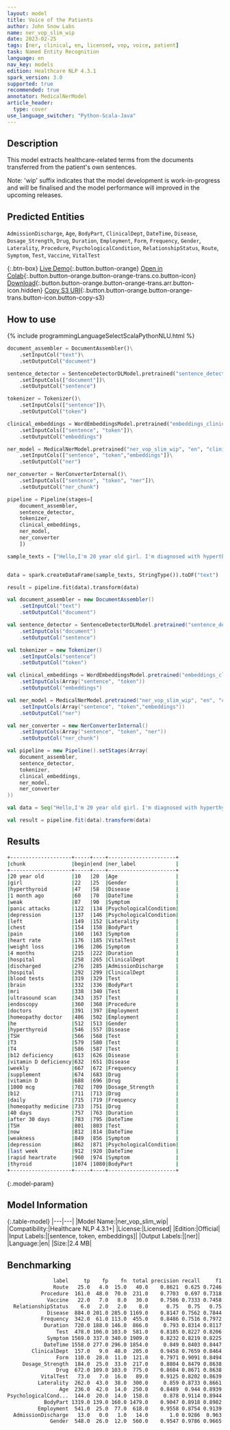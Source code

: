 ```yaml
---
layout: model
title: Voice of the Patients
author: John Snow Labs
name: ner_vop_slim_wip
date: 2023-02-25
tags: [ner, clinical, en, licensed, vop, voice, patient]
task: Named Entity Recognition
language: en
nav_key: models
edition: Healthcare NLP 4.3.1
spark_version: 3.0
supported: true
recommended: true
annotator: MedicalNerModel
article_header:
  type: cover
use_language_switcher: "Python-Scala-Java"
---
```


## Description

This model extracts healthcare-related terms from the documents transferred from the patient's own sentences.

Note: 'wip' suffix indicates that the model development is work-in-progress and will be finalised and the model performance will improved in the upcoming releases.

## Predicted Entities

`AdmissionDischarge`, `Age`, `BodyPart`, `ClinicalDept`, `DateTime`, `Disease`, `Dosage_Strength`, `Drug`, `Duration`, `Employment`, `Form`, `Frequency`, `Gender`, `Laterality`, `Procedure`, `PsychologicalCondition`, `RelationshipStatus`, `Route`, `Symptom`, `Test`, `Vaccine`, `VitalTest`

{:.btn-box}
[Live Demo](https://demo.johnsnowlabs.com/healthcare/VOICE_OF_THE_PATIENTS/){:.button.button-orange}
[Open in Colab](https://colab.research.google.com/github/JohnSnowLabs/spark-nlp-workshop/blob/master/tutorials/streamlit_notebooks/healthcare/VOICE_OF_THE_PATIENTS.ipynb){:.button.button-orange.button-orange-trans.co.button-icon}
[Download](https://s3.amazonaws.com/auxdata.johnsnowlabs.com/clinical/models/ner_vop_slim_wip_en_4.3.1_3.0_1677342424243.zip){:.button.button-orange.button-orange-trans.arr.button-icon.hidden}
[Copy S3 URI](s3://auxdata.johnsnowlabs.com/clinical/models/ner_vop_slim_wip_en_4.3.1_3.0_1677342424243.zip){:.button.button-orange.button-orange-trans.button-icon.button-copy-s3}

## How to use



<div class="tabs-box" markdown="1">
{% include programmingLanguageSelectScalaPythonNLU.html %}

```python
document_assembler = DocumentAssembler()\
    .setInputCol("text")\
    .setOutputCol("document")

sentence_detector = SentenceDetectorDLModel.pretrained("sentence_detector_dl", "en")\
    .setInputCols(["document"])\
    .setOutputCol("sentence")

tokenizer = Tokenizer()\
    .setInputCols(["sentence"])\
    .setOutputCol("token")

clinical_embeddings = WordEmbeddingsModel.pretrained("embeddings_clinical", "en", "clinical/models")\
    .setInputCols(["sentence", "token"])\
    .setOutputCol("embeddings")

ner_model = MedicalNerModel.pretrained("ner_vop_slim_wip", "en", "clinical/models")\
    .setInputCols(["sentence", "token","embeddings"])\
    .setOutputCol("ner")

ner_converter = NerConverterInternal()\
    .setInputCols(["sentence", "token", "ner"])\
    .setOutputCol("ner_chunk")

pipeline = Pipeline(stages=[
    document_assembler, 
    sentence_detector,
    tokenizer,
    clinical_embeddings,
    ner_model,
    ner_converter   
    ])

sample_texts = ["Hello,I'm 20 year old girl. I'm diagnosed with hyperthyroid 1 month ago. I was feeling weak, light headed,poor digestion, panic attacks, depression, left chest pain, increased heart rate, rapidly weight loss,  from 4 months. Because of this, I stayed in the hospital and just discharged from hospital. I had many other blood tests, brain mri, ultrasound scan, endoscopy because of some dumb doctors bcs they were not able to diagnose actual problem. Finally I got an appointment with a homeopathy doctor finally he find that i was suffering from hyperthyroid and my TSH was 0.15 T3 and T4 is normal . Also i have b12 deficiency and vitamin D deficiency so I'm taking weekly supplement of vitamin D and 1000 mcg b12 daily. I'm taking homeopathy medicine for 40 days and took 2nd test after 30 days. My TSH is 0.5 now. I feel a little bit relief from weakness and depression but I'm facing with 2 new problem from last week that is breathtaking problem and very rapid heartrate. I just want to know if i should start allopathy medicine or homeopathy is okay? Bcs i heard that thyroid take time to start recover. So please let me know if both of medicines take same time. Because some of my friends advising me to start allopathy and never take a chance as i can develop some serious problems.Sorry for my poor english😐Thank you."]


data = spark.createDataFrame(sample_texts, StringType()).toDF("text")

result = pipeline.fit(data).transform(data)
```
```scala
val document_assembler = new DocumentAssembler()
    .setInputCol("text")
    .setOutputCol("document")

val sentence_detector = SentenceDetectorDLModel.pretrained("sentence_detector_dl", "en")
    .setInputCols("document")
    .setOutputCol("sentence")

val tokenizer = new Tokenizer()
    .setInputCols("sentence")
    .setOutputCol("token")

val clinical_embeddings = WordEmbeddingsModel.pretrained("embeddings_clinical", "en", "clinical/models")
    .setInputCols(Array("sentence", "token"))
    .setOutputCol("embeddings")

val ner_model = MedicalNerModel.pretrained("ner_vop_slim_wip", "en", "clinical/models")
    .setInputCols(Array("sentence", "token","embeddings"))
    .setOutputCol("ner")

val ner_converter = new NerConverterInternal()
    .setInputCols(Array("sentence", "token", "ner"))
    .setOutputCol("ner_chunk")

val pipeline = new Pipeline().setStages(Array(
    document_assembler, 
    sentence_detector,
    tokenizer,
    clinical_embeddings,
    ner_model,
    ner_converter   
))

val data = Seq("Hello,I'm 20 year old girl. I'm diagnosed with hyperthyroid 1 month ago. I was feeling weak, light headed,poor digestion, panic attacks, depression, left chest pain, increased heart rate, rapidly weight loss,  from 4 months. Because of this, I stayed in the hospital and just discharged from hospital. I had many other blood tests, brain mri, ultrasound scan, endoscopy because of some dumb doctors bcs they were not able to diagnose actual problem. Finally I got an appointment with a homeopathy doctor finally he find that i was suffering from hyperthyroid and my TSH was 0.15 T3 and T4 is normal . Also i have b12 deficiency and vitamin D deficiency so I'm taking weekly supplement of vitamin D and 1000 mcg b12 daily. I'm taking homeopathy medicine for 40 days and took 2nd test after 30 days. My TSH is 0.5 now. I feel a little bit relief from weakness and depression but I'm facing with 2 new problem from last week that is breathtaking problem and very rapid heartrate. I just want to know if i should start allopathy medicine or homeopathy is okay? Bcs i heard that thyroid take time to start recover. So please let me know if both of medicines take same time. Because some of my friends advising me to start allopathy and never take a chance as i can develop some serious problems.Sorry for my poor english😐Thank you.").toDS.toDF("text")

val result = pipeline.fit(data).transform(data)
```
</div>

## Results

```bash
+--------------------+-----+----+----------------------+
|chunk               |begin|end |ner_label             |
+--------------------+-----+----+----------------------+
|20 year old         |10   |20  |Age                   |
|girl                |22   |25  |Gender                |
|hyperthyroid        |47   |58  |Disease               |
|1 month ago         |60   |70  |DateTime              |
|weak                |87   |90  |Symptom               |
|panic attacks       |122  |134 |PsychologicalCondition|
|depression          |137  |146 |PsychologicalCondition|
|left                |149  |152 |Laterality            |
|chest               |154  |158 |BodyPart              |
|pain                |160  |163 |Symptom               |
|heart rate          |176  |185 |VitalTest             |
|weight loss         |196  |206 |Symptom               |
|4 months            |215  |222 |Duration              |
|hospital            |258  |265 |ClinicalDept          |
|discharged          |276  |285 |AdmissionDischarge    |
|hospital            |292  |299 |ClinicalDept          |
|blood tests         |319  |329 |Test                  |
|brain               |332  |336 |BodyPart              |
|mri                 |338  |340 |Test                  |
|ultrasound scan     |343  |357 |Test                  |
|endoscopy           |360  |368 |Procedure             |
|doctors             |391  |397 |Employment            |
|homeopathy doctor   |486  |502 |Employment            |
|he                  |512  |513 |Gender                |
|hyperthyroid        |546  |557 |Disease               |
|TSH                 |566  |568 |Test                  |
|T3                  |579  |580 |Test                  |
|T4                  |586  |587 |Test                  |
|b12 deficiency      |613  |626 |Disease               |
|vitamin D deficiency|632  |651 |Disease               |
|weekly              |667  |672 |Frequency             |
|supplement          |674  |683 |Drug                  |
|vitamin D           |688  |696 |Drug                  |
|1000 mcg            |702  |709 |Dosage_Strength       |
|b12                 |711  |713 |Drug                  |
|daily               |715  |719 |Frequency             |
|homeopathy medicine |733  |751 |Drug                  |
|40 days             |757  |763 |Duration              |
|after 30 days       |783  |795 |DateTime              |
|TSH                 |801  |803 |Test                  |
|now                 |812  |814 |DateTime              |
|weakness            |849  |856 |Symptom               |
|depression          |862  |871 |PsychologicalCondition|
|last week           |912  |920 |DateTime              |
|rapid heartrate     |960  |974 |Symptom               |
|thyroid             |1074 |1080|BodyPart              |
+--------------------+-----+----+----------------------+
```

{:.model-param}
## Model Information

{:.table-model}
|---|---|
|Model Name:|ner_vop_slim_wip|
|Compatibility:|Healthcare NLP 4.3.1+|
|License:|Licensed|
|Edition:|Official|
|Input Labels:|[sentence, token, embeddings]|
|Output Labels:|[ner]|
|Language:|en|
|Size:|2.4 MB|

## Benchmarking

```bash
               label     tp    fp    fn  total precision recall     f1
               Route   25.0   4.0  15.0   40.0    0.8621  0.625 0.7246
           Procedure  161.0  48.0  70.0  231.0    0.7703  0.697 0.7318
             Vaccine   22.0   7.0   8.0   30.0    0.7586 0.7333 0.7458
  RelationshipStatus    6.0   2.0   2.0    8.0      0.75   0.75   0.75
             Disease  884.0 201.0 285.0 1169.0    0.8147 0.7562 0.7844
           Frequency  342.0  61.0 113.0  455.0    0.8486 0.7516 0.7972
            Duration  720.0 188.0 146.0  866.0     0.793 0.8314 0.8117
                Test  478.0 106.0 103.0  581.0    0.8185 0.8227 0.8206
             Symptom 1569.0 337.0 340.0 1909.0    0.8232 0.8219 0.8225
            DateTime 1558.0 277.0 296.0 1854.0     0.849 0.8403 0.8447
        ClinicalDept  157.0   9.0  48.0  205.0    0.9458 0.7659 0.8464
                Form  110.0  28.0  11.0  121.0    0.7971 0.9091 0.8494
     Dosage_Strength  184.0  25.0  33.0  217.0    0.8804 0.8479 0.8638
                Drug  672.0 109.0 103.0  775.0    0.8604 0.8671 0.8638
           VitalTest   73.0   7.0  16.0   89.0    0.9125 0.8202 0.8639
          Laterality  262.0  43.0  38.0  300.0     0.859 0.8733 0.8661
                 Age  236.0  42.0  14.0  250.0    0.8489  0.944 0.8939
PsychologicalCond...  144.0  20.0  14.0  158.0     0.878 0.9114 0.8944
            BodyPart 1319.0 139.0 160.0 1479.0    0.9047 0.8918 0.8982
          Employment  541.0  25.0  77.0  618.0    0.9558 0.8754 0.9139
  AdmissionDischarge   13.0   0.0   1.0   14.0       1.0 0.9286  0.963
              Gender  548.0  26.0  12.0  560.0    0.9547 0.9786 0.9665
```
